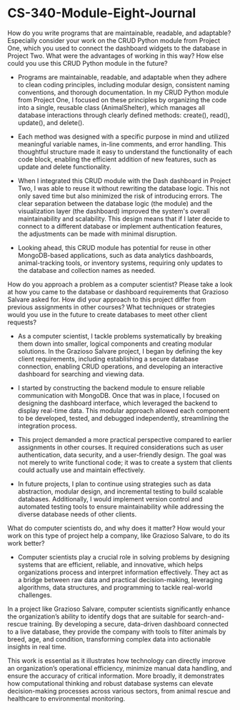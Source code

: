 # CS-340-Module-Eight-Journal

How do you write programs that are maintainable, readable, and adaptable? Especially consider your work on the CRUD Python module from Project One, which you used to connect the dashboard widgets to the database in Project Two. What were the advantages of working in this way? How else could you use this CRUD Python module in the future?

- Programs are maintainable, readable, and adaptable when they adhere to clean coding principles, including modular design, consistent naming conventions, and thorough documentation. In my CRUD Python module from Project One, I focused on these principles by organizing the code into a single, reusable class (AnimalShelter), which manages all database interactions through clearly defined methods: create(), read(), update(), and delete().

- Each method was designed with a specific purpose in mind and utilized meaningful variable names, in-line comments, and error handling. This thoughtful structure made it easy to understand the functionality of each code block, enabling the efficient addition of new features, such as update and delete functionality.

- When I integrated this CRUD module with the Dash dashboard in Project Two, I was able to reuse it without rewriting the database logic. This not only saved time but also minimized the risk of introducing errors. The clear separation between the database logic (the module) and the visualization layer (the dashboard) improved the system's overall maintainability and scalability. This design means that if I later decide to connect to a different database or implement authentication features, the adjustments can be made with minimal disruption.

- Looking ahead, this CRUD module has potential for reuse in other MongoDB-based applications, such as data analytics dashboards, animal-tracking tools, or inventory systems, requiring only updates to the database and collection names as needed.

How do you approach a problem as a computer scientist? Please take a look at how you came to the database or dashboard requirements that Grazioso Salvare asked for. How did your approach to this project differ from previous assignments in other courses? What techniques or strategies would you use in the future to create databases to meet other client requests?

- As a computer scientist, I tackle problems systematically by breaking them down into smaller, logical components and creating modular solutions. In the Grazioso Salvare project, I began by defining the key client requirements, including establishing a secure database connection, enabling CRUD operations, and developing an interactive dashboard for searching and viewing data.

- I started by constructing the backend module to ensure reliable communication with MongoDB. Once that was in place, I focused on designing the dashboard interface, which leveraged the backend to display real-time data. This modular approach allowed each component to be developed, tested, and debugged independently, streamlining the integration process.

- This project demanded a more practical perspective compared to earlier assignments in other courses. It required considerations such as user authentication, data security, and a user-friendly design. The goal was not merely to write functional code; it was to create a system that clients could actually use and maintain effectively.

- In future projects, I plan to continue using strategies such as data abstraction, modular design, and incremental testing to build scalable databases. Additionally, I would implement version control and automated testing tools to ensure maintainability while addressing the diverse database needs of other clients.

What do computer scientists do, and why does it matter? How would your work on this type of project help a company, like Grazioso Salvare, to do its work better?

- Computer scientists play a crucial role in solving problems by designing systems that are efficient, reliable, and innovative, which helps organizations process and interpret information effectively. They act as a bridge between raw data and practical decision-making, leveraging algorithms, data structures, and programming to tackle real-world challenges.

In a project like Grazioso Salvare, computer scientists significantly enhance the organization’s ability to identify dogs that are suitable for search-and-rescue training. By developing a secure, data-driven dashboard connected to a live database, they provide the company with tools to filter animals by breed, age, and condition, transforming complex data into actionable insights in real time.

This work is essential as it illustrates how technology can directly improve an organization’s operational efficiency, minimize manual data handling, and ensure the accuracy of critical information. More broadly, it demonstrates how computational thinking and robust database systems can elevate decision-making processes across various sectors, from animal rescue and healthcare to environmental monitoring.
